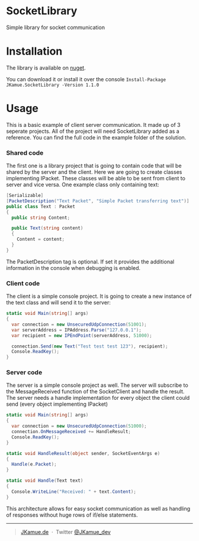 # SocketLibrary
Simple library for socket communication

# Installation
The library is available on <a href="https://www.nuget.org/packages/JKamue.SocketLibrary/">nuget</a>.

You can download it or install it over the console ```Install-Package JKamue.SocketLibrary -Version 1.1.0```

# Usage
This is a basic example of client server communication. It made up of 3 seperate projects. All of the project will need SocketLibrary added as a reference.
You can find the full code in the example folder of the solution.

### Shared code
The first one is a library project that is going to contain code that will be shared by the server and the client.
Here we are going to create classes implementing IPacket. These classes will be able to be sent from client to server and vice versa.
One example class only containing text:
```cs
[Serializable]
[PacketDescription("Text Packet", "Simple Packet transferring text")]
public class Text : Packet
{
  public string Content;

  public Text(string content)
  {
    Content = content;
  }
}
```
The PacketDescription tag is optional. If set it provides the additional information in the console when debugging is enabled.

### Client code
The client is a simple console project. It is going to create a new instance of the text class and will send it to the server:
```cs
static void Main(string[] args)
{
  var connection = new UnsecuredUdpConnection(51001);
  var serverAddress = IPAddress.Parse("127.0.0.1");
  var recipient = new IPEndPoint(serverAddress, 51000);

  connection.Send(new Text("Test test test 123"), recipient);
  Console.ReadKey();
}
```

### Server code
The server is a simple console project as well.
The server will subscribe to the MessageReceived function of the SocketClient and handle the result.
The server needs a handle implementation for every object the client could send (every object implementing IPacket)
```cs
static void Main(string[] args)
{
  var connection = new UnsecuredUdpConnection(51000);
  connection.OnMessageReceived += HandleResult;
  Console.ReadKey();
}

static void HandleResult(object sender, SocketEventArgs e)
{
  Handle(e.Packet);
}

static void Handle(Text text)
{
  Console.WriteLine("Received: " + text.Content);
}
```

This architecture allows for easy socket communication as well as handling of responses without huge rows of if/else statements.

---
> [JKamue.de](https://www.jkamue.de) &nbsp;&middot;&nbsp;
> Twitter [@JKamue_dev](https://twitter.com/JKamue_dev)
